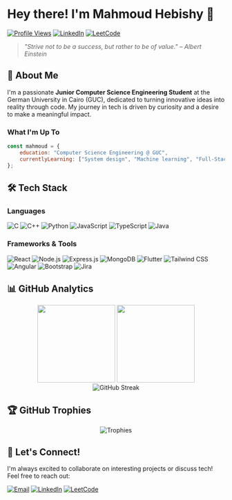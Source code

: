 # Hey there! I'm Mahmoud Hebishy 👋 

[![Profile Views](https://komarev.com/ghpvc/?username=mahmoudhh1&label=Profile%20views&color=0e75b6&style=flat)](https://github.com/mahmoudhh1)
[![LinkedIn](https://img.shields.io/badge/Connect-0077B5?style=flat&logo=linkedin&logoColor=white)](https://linkedin.com/in/mahmoud-hebishy)
[![LeetCode](https://img.shields.io/badge/LeetCode-FFA116?style=flat&logo=leetcode&logoColor=black)](https://www.leetcode.com/mhh1)

> *"Strive not to be a success, but rather to be of value." – Albert Einstein*

## 💫 About Me

I'm a passionate **Junior Computer Science Engineering Student** at the German University in Cairo (GUC), dedicated to turning innovative ideas into reality through code. My journey in tech is driven by curiosity and a desire to make a meaningful impact.

### What I'm Up To

```javascript
const mahmoud = {
    education: "Computer Science Engineering @ GUC",
    currentlyLearning: ["System design", "Machine learning", "Full-Stack Development"],
};
```

## 🛠️ Tech Stack

### Languages
![C](https://img.shields.io/badge/C-00599C?style=for-the-badge&logo=c&logoColor=white)
![C++](https://img.shields.io/badge/C++-00599C?style=for-the-badge&logo=cplusplus&logoColor=white)
![Python](https://img.shields.io/badge/Python-3776AB?style=for-the-badge&logo=python&logoColor=white)
![JavaScript](https://img.shields.io/badge/JavaScript-F7DF1E?style=for-the-badge&logo=javascript&logoColor=black)
![TypeScript](https://img.shields.io/badge/TypeScript-3178C6?style=for-the-badge&logo=typescript&logoColor=white)
![Java](https://img.shields.io/badge/Java-007396?style=for-the-badge&logo=java&logoColor=white)

### Frameworks & Tools
![React](https://img.shields.io/badge/React-61DAFB?style=for-the-badge&logo=react&logoColor=black)
![Node.js](https://img.shields.io/badge/Node.js-339933?style=for-the-badge&logo=node.js&logoColor=white)
![Express.js](https://img.shields.io/badge/Express.js-000000?style=for-the-badge&logo=express&logoColor=white)
![MongoDB](https://img.shields.io/badge/MongoDB-47A248?style=for-the-badge&logo=mongodb&logoColor=white)
![Flutter](https://img.shields.io/badge/Flutter-02569B?style=for-the-badge&logo=flutter&logoColor=white)
![Tailwind CSS](https://img.shields.io/badge/Tailwind_CSS-38B2AC?style=for-the-badge&logo=tailwind-css&logoColor=white)
![Angular](https://img.shields.io/badge/Angular-%23DD0031?style=for-the-badge&logo=angular&logoColor=white)
![Bootstrap](https://img.shields.io/badge/Bootstrap-7952B3?style=for-the-badge&logo=bootstrap&logoColor=white)
![Jira](https://img.shields.io/badge/Jira-0052CC?style=for-the-badge&logo=jira&logoColor=white)


## 📊 GitHub Analytics

<div align="center">
  <img height="180em" src="https://github-readme-stats.vercel.app/api?username=mahmoudhh1&show_icons=true&theme=tokyonight&include_all_commits=true&count_private=true"/>
  <img height="180em" src="https://github-readme-stats.vercel.app/api/top-langs/?username=mahmoudhh1&layout=compact&langs_count=8&theme=tokyonight"/>
</div>

<div align="center">
  <img src="https://github-readme-streak-stats.herokuapp.com/?user=mahmoudhh1&theme=tokyonight" alt="GitHub Streak"/>
</div>

## 🏆 GitHub Trophies
<div align="center">
  <img src="https://github-profile-trophy.vercel.app/?username=mahmoudhh1&theme=tokyonight&row=1&column=6" alt="Trophies"/>
</div>

## 🤝 Let's Connect!

I'm always excited to collaborate on interesting projects or discuss tech! Feel free to reach out:

[![Email](https://img.shields.io/badge/Email-D14836?style=for-the-badge&logo=gmail&logoColor=white)](mailto:m.hany.hebishy@gmail.com)
[![LinkedIn](https://img.shields.io/badge/LinkedIn-0077B5?style=for-the-badge&logo=linkedin&logoColor=white)](https://linkedin.com/in/mahmoud-hebishy)
[![LeetCode](https://img.shields.io/badge/LeetCode-FFA116?style=for-the-badge&logo=leetcode&logoColor=black)](https://www.leetcode.com/mhh1)

